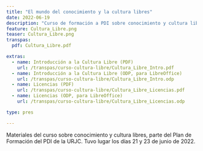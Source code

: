 ```yaml
---
title: "El mundo del conocimiento y la cultura libres"
date: 2022-06-19
description: "Curso de formación a PDI sobre conocimiento y cultura libres."
feature: Cultura_Libre.png
teaser: Cultura_Libre.png
transpas:
  pdf: Cultura_Libre.pdf

extras:
  - name: Introducción a la Cultura Libre (PDF)
    url: /transpas/curso-cultura-libre/Cultura_Libre_Intro.pdf
  - name: Introducción a la Cultura Libre (ODP, para LibreOffice)
    url: /transpas/curso-cultura-libre/Cultura_Libre_Intro.odp
  - name: Licencias (PDF)
    url: /transpas/curso-cultura-libre/Cultura_Libre_Licencias.pdf
  - name: Licencias (ODP, para LibreOffice)
    url: /transpas/curso-cultura-libre/Cultura_Libre_Licencias.odp

type: pres

---
```


Materiales del curso sobre conocimiento y cultura libres, parte del Plan de Formación del PDI de la URJC. Tuvo lugar los días 21 y 23 de junio de 2022.
